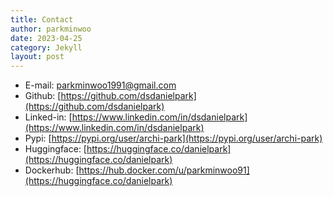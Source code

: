 ```yaml
---
title: Contact
author: parkminwoo
date: 2023-04-25
category: Jekyll
layout: post
---
```


- E-mail: parkminwoo1991@gmail.com
- Github: [https://github.com/dsdanielpark](https://github.com/dsdanielpark)
- Linked-in: [https://www.linkedin.com/in/dsdanielpark](https://www.linkedin.com/in/dsdanielpark)
- Pypi: [https://pypi.org/user/archi-park](https://pypi.org/user/archi-park)
- Huggingface: [https://huggingface.co/danielpark](https://huggingface.co/danielpark)
- Dockerhub: [https://hub.docker.com/u/parkminwoo91](https://huggingface.co/danielpark)